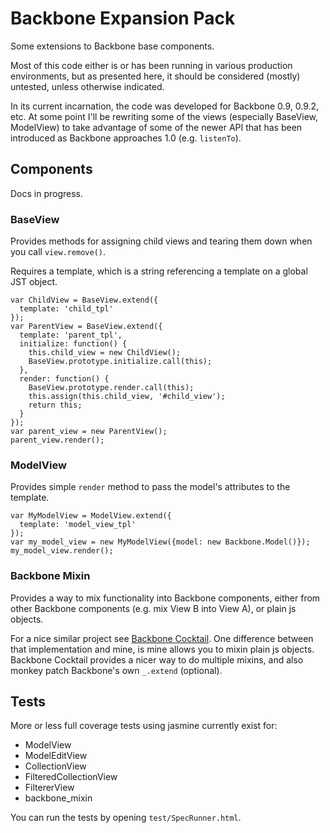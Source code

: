 # Backbone Expansion Pack

Some extensions to Backbone base components.

Most of this code either is or has been running in various production
environments, but as presented here, it should be considered (mostly)
untested, unless otherwise indicated.

In its current incarnation, the code was developed for Backbone 0.9,
0.9.2, etc. At some point I'll be rewriting some of the views
(especially BaseView, ModelView) to take advantage of some of the newer
API that has been introduced as Backbone approaches 1.0 (e.g.
`listenTo`).

## Components

Docs in progress.


### BaseView

Provides methods for assigning child views and tearing them down when
you call `view.remove()`.

Requires a template, which is a string referencing a template on a
global JST object.


```
var ChildView = BaseView.extend({
  template: 'child_tpl'
});
var ParentView = BaseView.extend({
  template: 'parent_tpl',
  initialize: function() {
    this.child_view = new ChildView();
    BaseView.prototype.initialize.call(this);
  },
  render: function() {
    BaseView.prototype.render.call(this);
    this.assign(this.child_view, '#child_view');
    return this;
  }
});
var parent_view = new ParentView();
parent_view.render();
```

### ModelView

Provides simple `render` method to pass the model's attributes to the
template.

```
var MyModelView = ModelView.extend({
  template: 'model_view_tpl'
});
var my_model_view = new MyModelView({model: new Backbone.Model()});
my_model_view.render();
```

### Backbone Mixin

Provides a way to mix functionality into Backbone components, either
from other Backbone components (e.g. mix View B into View A), or plain
js objects.

For a nice similar project see [Backbone Cocktail](https://github.com/onsi/cocktail).
One difference between that implementation and mine, is mine allows you
to mixin plain js objects. Backbone Cocktail provides a nicer way to do
multiple mixins, and also monkey patch Backbone's own `_.extend`
(optional).

## Tests

More or less full coverage tests using jasmine currently exist for:

- ModelView
- ModelEditView
- CollectionView
- FilteredCollectionView
- FiltererView
- backbone\_mixin

You can run the tests by opening `test/SpecRunner.html`.
